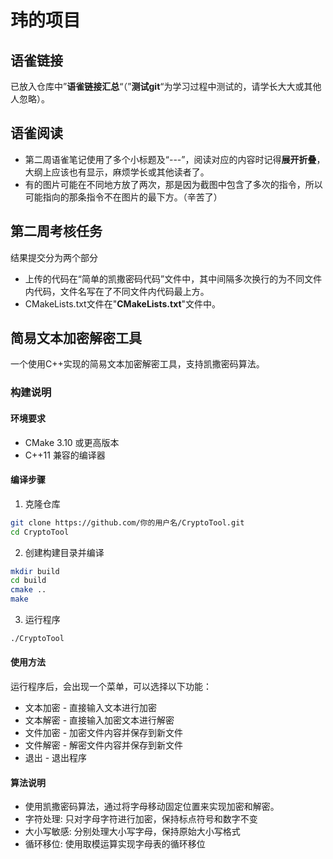 # 玮的项目
## 语雀链接
已放入仓库中”**语雀链接汇总**“（”**测试git**“为学习过程中测试的，请学长大大或其他人忽略）。
## 语雀阅读
* 第二周语雀笔记使用了多个小标题及“---”，阅读对应的内容时记得**展开折叠**，大纲上应该也有显示，麻烦学长或其他读者了。
* 有的图片可能在不同地方放了两次，那是因为截图中包含了多次的指令，所以可能指向的那条指令不在图片的最下方。（辛苦了）
## 第二周考核任务
结果提交分为两个部分
* 上传的代码在“简单的凯撒密码代码”文件中，其中间隔多次换行的为不同文件内代码，文件名写在了不同文件内代码最上方。
* CMakeLists.txt文件在"**CMakeLists.txt**"文件中。
## 简易文本加密解密工具
一个使用C++实现的简易文本加密解密工具，支持凯撒密码算法。
### 构建说明
#### 环境要求
- CMake 3.10 或更高版本
- C++11 兼容的编译器
#### 编译步骤
1. 克隆仓库
```bash
git clone https://github.com/你的用户名/CryptoTool.git
cd CryptoTool
```
2. 创建构建目录并编译
```bash
mkdir build
cd build
cmake ..
make
```
3. 运行程序
```bash
./CryptoTool
```
#### 使用方法
运行程序后，会出现一个菜单，可以选择以下功能：
* 文本加密 - 直接输入文本进行加密
* 文本解密 - 直接输入加密文本进行解密
* 文件加密 - 加密文件内容并保存到新文件
* 文件解密 - 解密文件内容并保存到新文件
* 退出 - 退出程序
#### 算法说明
* 使用凯撒密码算法，通过将字母移动固定位置来实现加密和解密。
* 字符处理: 只对字母字符进行加密，保持标点符号和数字不变
* 大小写敏感: 分别处理大小写字母，保持原始大小写格式
* 循环移位: 使用取模运算实现字母表的循环移位
